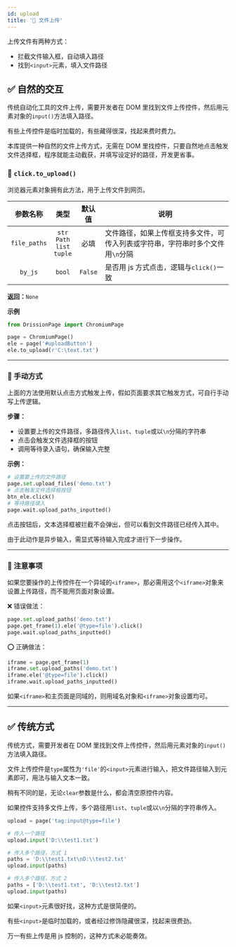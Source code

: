 ```yaml
---
id: upload
title: '🚤 文件上传'
---
```


上传文件有两种方式：

- 拦截文件输入框，自动填入路径
- 找到`<input>`元素，填入文件路径

## ✅️️ 自然的交互

传统自动化工具的文件上传，需要开发者在 DOM 里找到文件上传控件，然后用元素对象的`input()`方法填入路径。

有些上传控件是临时加载的，有些藏得很深，找起来费时费力。

本库提供一种自然的文件上传方式，无需在 DOM 里找控件，只要自然地点击触发文件选择框，程序就能主动截获，并填写设定好的路径，开发更省事。

### 📌 `click.to_upload()`

浏览器元素对象拥有此方法，用于上传文件到网页。

|     参数名称     |                        类型                         |   默认值   | 说明                                        |
|:------------:|:-------------------------------------------------:|:-------:|-------------------------------------------|
| `file_paths` |            `str`<br/>`Path`<br/>`list`<br/>`tuple`            |   必填    | 文件路径，如果上传框支持多文件，可传入列表或字符串，字符串时多个文件用`\n`分隔 |
|  `by_js`  |                      `bool`                       | `False` | 是否用 js 方式点击，逻辑与`click()`一致                 |

**返回：**`None`

**示例**

```python
from DrissionPage import ChromiumPage

page = ChromiumPage()
ele = page('#uploadButton')
ele.to_upload(r'C:\text.txt')
```

---

### 📌 手动方式

上面的方法使用默认点击方式触发上传，假如页面要求其它触发方式，可自行手动写上传逻辑。

**步骤：**

- 设置要上传的文件路径，多路径传入`list`、`tuple`或以`\n`分隔的字符串
- 点击会触发文件选择框的按钮
- 调用等待录入语句，确保输入完整

**示例：**

```python
# 设置要上传的文件路径
page.set.upload_files('demo.txt')
# 点击触发文件选择框按钮
btn_ele.click()
# 等待路径填入
page.wait.upload_paths_inputted()
```

点击按钮后，文本选择框被拦截不会弹出，但可以看到文件路径已经传入其中。

由于此动作是异步输入，需显式等待输入完成才进行下一步操作。

---

### 📌 注意事项

如果您要操作的上传控件在一个异域的`<iframe>`，那必需用这个`<iframe>`对象来设置上传路径，而不能用页面对象设置。

❌ 错误做法：

```python
page.set.upload_paths('demo.txt')
page.get_frame(1).ele('@type=file').click()
page.wait.upload_paths_inputted()
```

⭕ 正确做法：

```python
iframe = page.get_frame(1)
iframe.set.upload_paths('demo.txt')
iframe.ele('@type=file').click()
iframe.wait.upload_paths_inputted()
```

如果`<iframe>`和主页面是同域的，则用域名对象和`<iframe>`对象设置均可。

---

## ✅️️ 传统方式

传统方式，需要开发者在 DOM 里找到文件上传控件，然后用元素对象的`input()`方法填入路径。

文件上传控件是`type`属性为`'file'`的`<input>`元素进行输入，把文件路径输入到元素即可，用法与输入文本一致。

稍有不同的是，无论`clear`参数是什么，都会清空原控件内容。

如果控件支持多文件上传，多个路径用`list`、`tuple`或以`\n`分隔的字符串传入。

```python
upload = page('tag:input@type=file')

# 传入一个路径
upload.input('D:\\test1.txt')

# 传入多个路径，方式 1
paths = 'D:\\test1.txt\nD:\\test2.txt'
upload.input(paths)

# 传入多个路径，方式 2
paths = ['D:\\test1.txt', 'D:\\test2.txt']
upload.input(paths)
```

如果`<input>`元素很好找，这种方式是很简便的。

有些`<input>`是临时加载的，或者经过修饰隐藏很深，找起来很费劲。

万一有些上传是用 js 控制的，这种方式未必能奏效。